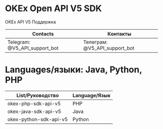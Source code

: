 # OKEx Open API V5 SDK

OKEx API V5 Поддержка

| Contacts  | Контакты |
| ------------- | ------------- |
| Telegram: @V5_API_support_bot  | Телеграм: @V5_API_support_bot  |

# Languages/языки: Java, Python, PHP

| List/Руководство  | Language/Язык |
| ------------- | ------------- |
| okex-php-sdk-api-v5  | PHP  |
| okex-java-sdk-api-v5  | Java  |
| okex-python-sdk-api-v5  | Python |
